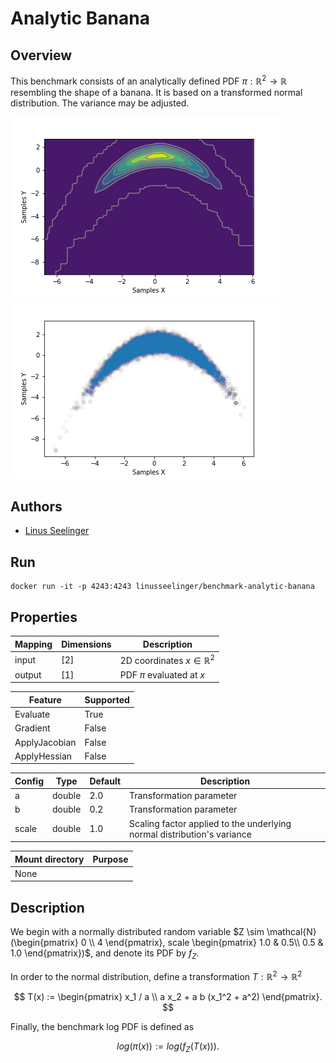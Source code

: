 # Analytic Banana

## Overview
This benchmark consists of an analytically defined PDF $\pi : \mathbb{R}^2 \rightarrow \mathbb{R}$ resembling the shape of a banana. It is based on a transformed normal distribution. The variance may be adjusted.

![Contour](https://raw.githubusercontent.com/UM-Bridge/benchmarks/main/benchmarks/analytic-banana/contour.png "Contour plot")
![Samples](https://raw.githubusercontent.com/UM-Bridge/benchmarks/main/benchmarks/analytic-banana/samples.png "Sample scatterplot")

## Authors
- [Linus Seelinger](mailto:linus.seelinger@iwr.uni-heidelberg.de)

## Run
```
docker run -it -p 4243:4243 linusseelinger/benchmark-analytic-banana
```

## Properties

Mapping | Dimensions | Description
---|---|---
input | [2] | 2D coordinates $x \in \mathbb{R}^2$
output | [1] | PDF $\pi$ evaluated at $x$

Feature | Supported
---|---
Evaluate | True
Gradient | False
ApplyJacobian | False
ApplyHessian | False

Config | Type | Default | Description
---|---|---|---
a | double | 2.0 | Transformation parameter
b | double | 0.2 | Transformation parameter
scale | double | 1.0 | Scaling factor applied to the underlying normal distribution's variance

Mount directory | Purpose
---|---
None |

## Description

We begin with a normally distributed random variable $Z \sim \mathcal{N}(\begin{pmatrix} 0 \\ 4 \end{pmatrix}, scale \begin{pmatrix} 1.0 & 0.5\\ 0.5 & 1.0 \end{pmatrix})$, and denote its PDF by $f_Z$.

In order to the normal distribution, define a transformation $T : \mathbb{R}^2 \rightarrow \mathbb{R}^2$

$$ T(x) := \begin{pmatrix} x_1 / a \\ a x_2 + a b (x_1^2 + a^2) \end{pmatrix}. $$

Finally, the benchmark log PDF is defined as

$$ log(\pi(x)) := log(f_Z(T(x))). $$
